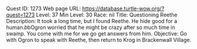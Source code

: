Quest ID: 1273
Web page URL: https://database.turtle-wow.org/?quest=1273
Level: 37
Min Level: 30
Race: nil
Title: Questioning Reethe
Description: It took a long time, but I found Reethe. He hide good for a human.$b$bOgron worried that he might be crazy after so much time in swamp. You come with me for we go get answers from him.
Objective: Go with Ogron to speak with Reethe, then return to Krog in Brackenwall Village.
